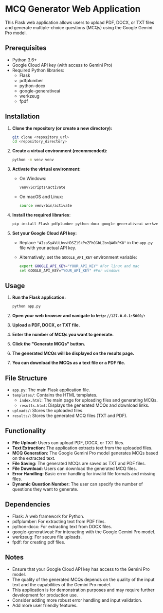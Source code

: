 # MCQ Generator Web Application

This Flask web application allows users to upload PDF, DOCX, or TXT files and generate multiple-choice questions (MCQs) using the Google Gemini Pro model.

## Prerequisites

- Python 3.6+
- Google Cloud API key (with access to Gemini Pro)
- Required Python libraries:
  - Flask
  - pdfplumber
  - python-docx
  - google-generativeai
  - werkzeug
  - fpdf

## Installation

1.  **Clone the repository (or create a new directory):**

    ```bash
    git clone <repository_url>
    cd <repository_directory>
    ```

2.  **Create a virtual environment (recommended):**

    ```bash
    python -m venv venv
    ```

3.  **Activate the virtual environment:**

    -   On Windows:

        ```bash
        venv\Scripts\activate
        ```

    -   On macOS and Linux:

        ```bash
        source venv/bin/activate
        ```

4.  **Install the required libraries:**

    ```bash
    pip install Flask pdfplumber python-docx google-generativeai werkzeug fpdf
    ```

5.  **Set your Google Cloud API key:**

    -   Replace `"AIzaSyAVULbvvHDSZ1SkPxZFhOGbL2bnQA6kPK8"` in the `app.py` file with your actual API key.
    -   Alternatively, set the `GOOGLE_API_KEY` environment variable:

        ```bash
        export GOOGLE_API_KEY="YOUR_API_KEY" #For linux and mac
        set GOOGLE_API_KEY="YOUR_API_KEY" #For windows
        ```

## Usage

1.  **Run the Flask application:**

    ```bash
    python app.py
    ```

2.  **Open your web browser and navigate to `http://127.0.0.1:5000/`:**

3.  **Upload a PDF, DOCX, or TXT file.**

4.  **Enter the number of MCQs you want to generate.**

5.  **Click the "Generate MCQs" button.**

6.  **The generated MCQs will be displayed on the results page.**

7.  **You can download the MCQs as a text file or a PDF file.**

## File Structure
-   `app.py`: The main Flask application file.
-   `templates/`: Contains the HTML templates.
    -   `index.html`: The main page for uploading files and generating MCQs.
    -   `results.html`: Displays the generated MCQs and download links.
-   `uploads/`: Stores the uploaded files.
-   `results/`: Stores the generated MCQ files (TXT and PDF).

## Functionality

-   **File Upload:** Users can upload PDF, DOCX, or TXT files.
-   **Text Extraction:** The application extracts text from the uploaded files.
-   **MCQ Generation:** The Google Gemini Pro model generates MCQs based on the extracted text.
-   **File Saving:** The generated MCQs are saved as TXT and PDF files.
-   **File Download:** Users can download the generated MCQ files.
-   **Error Handling:** Basic error handling for invalid file formats and missing files.
-   **Dynamic Question Number:** The user can specify the number of questions they want to generate.

## Dependencies

-   Flask: A web framework for Python.
-   pdfplumber: For extracting text from PDF files.
-   python-docx: For extracting text from DOCX files.
-   google-generativeai: For interacting with the Google Gemini Pro model.
-   werkzeug: For secure file uploads.
-   fpdf: for creating pdf files.

## Notes

-   Ensure that your Google Cloud API key has access to the Gemini Pro model.
-   The quality of the generated MCQs depends on the quality of the input text and the capabilities of the Gemini Pro model.
-   This application is for demonstration purposes and may require further development for production use.
-   Consider adding more robust error handling and input validation.
-   Add more user friendly features.
  
